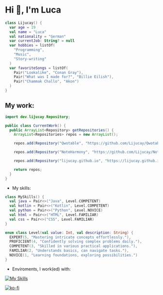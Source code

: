# Hi 👋, I'm Luca

```Kotlin
class Lijucay() {
  var age = 19
  val name = "Luca"
  val nationality = "German"
  var currentJob: String? = null
  var hobbies = listOf(
    "Programming",
    "Music",
    "Story-writing"
  )
  var favoriteSongs = listOf(
    Pair("Lookalike", "Conan Gray"),
    Pair("What was I made for?", "Billie Eilish"),
    Pair("Chammak Challo", "Akon")
  )
}
```

## My work:

```Java
import dev.lijucay.Repository;

public class CurrentWork() {
  public ArrayList<Repository> getRepositories() {
    ArrayList<Repositories> repos = new ArrayList();

    repos.add(Repository("Qwotable", "https://github.com/Lijucay/Qwotable"));

    repos.add(Repository("NoteHarmony", "https://github.com/Lijucay/NoteHarmony"));

    repos.add(Repository("lijucay.github.io", "https://lijucay.github.io/"))

    return repos;
  }
}
```

- My skills:

```Kotlin
class MySkills() {
  val java = Pair<>("Java", Level.COMPETENT)
  val kotlin = Pair<>("Kotlin", Level.COMPETENT)
  val python = Pair<>("Python", Level.NOVICE)
  val html = Pair<>("HTML", Level.FAMILIAR)
  val css = Pair<>("CSS", Level.FAMILIAR)
}

enum class Level(val value: Int, val description: String) {
  EXPERT(5, "Mastering intricate concepts effortlessly."),
  PROFICIENT(4, "Confidently solving complex problems daily."),
  COMPETENT(3, "Skilled in various practical applications."),
  FAMILIAR(2, "Understands basics, can navigate tasks."),
  NOVICE(1, "Learning foundations, exploring possibilities.")
}

```

- Enviroments, I work(ed) with:

[![My Skills](https://skillicons.dev/icons?i=androidstudio,eclipse,idea,vscode,pycharm,visualstudio)](https://skillicons.dev)

[![ko-fi](https://ko-fi.com/img/githubbutton_sm.svg)](https://ko-fi.com/F1F1VMB1F)
